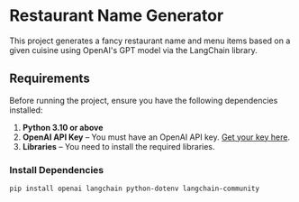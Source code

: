 # Restaurant Name Generator

This project generates a fancy restaurant name and menu items based on a given cuisine using OpenAI's GPT model via the LangChain library.

## Requirements

Before running the project, ensure you have the following dependencies installed:

1. **Python 3.10 or above**
2. **OpenAI API Key** – You must have an OpenAI API key. [Get your key here](https://beta.openai.com/signup/).
3. **Libraries** – You need to install the required libraries.

### Install Dependencies

```bash
pip install openai langchain python-dotenv langchain-community
```
